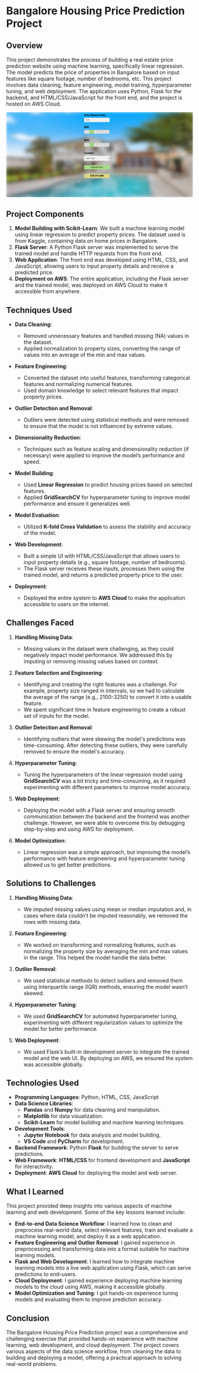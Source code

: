 # Bangalore Housing Price Prediction Project

## Overview
This project demonstrates the process of building a real estate price prediction website using machine learning, specifically linear regression. The model predicts the price of properties in Bangalore based on input features like square footage, number of bedrooms, etc. This project involves data cleaning, feature engineering, model training, hyperparameter tuning, and web deployment. The application uses Python, Flask for the backend, and HTML/CSS/JavaScript for the front end, and the project is hosted on AWS Cloud.

![image_alt](https://github.com/iamanirudhnair/Banglore_Housing_Project/blob/main/banglore%20house%20price.png?raw=true)

## Project Components
1. **Model Building with Scikit-Learn**: We built a machine learning model using linear regression to predict property prices. The dataset used is from Kaggle, containing data on home prices in Bangalore.
2. **Flask Server**: A Python Flask server was implemented to serve the trained model and handle HTTP requests from the front end.
3. **Web Application**: The front end was developed using HTML, CSS, and JavaScript, allowing users to input property details and receive a predicted price.
4. **Deployment on AWS**: The entire application, including the Flask server and the trained model, was deployed on AWS Cloud to make it accessible from anywhere.

## Techniques Used

- **Data Cleaning**: 
  - Removed unnecessary features and handled missing (NA) values in the dataset.
  - Applied normalization to property sizes, converting the range of values into an average of the min and max values.
  
- **Feature Engineering**: 
  - Converted the dataset into useful features, transforming categorical features and normalizing numerical features.
  - Used domain knowledge to select relevant features that impact property prices.
  
- **Outlier Detection and Removal**: 
  - Outliers were detected using statistical methods and were removed to ensure that the model is not influenced by extreme values.
  
- **Dimensionality Reduction**:
  - Techniques such as feature scaling and dimensionality reduction (if necessary) were applied to improve the model’s performance and speed.
  
- **Model Building**:
  - Used **Linear Regression** to predict housing prices based on selected features.
  - Applied **GridSearchCV** for hyperparameter tuning to improve model performance and ensure it generalizes well.
  
- **Model Evaluation**: 
  - Utilized **K-fold Cross Validation** to assess the stability and accuracy of the model.
  
- **Web Development**:
  - Built a simple UI with HTML/CSS/JavaScript that allows users to input property details (e.g., square footage, number of bedrooms).
  - The Flask server receives these inputs, processes them using the trained model, and returns a predicted property price to the user.
  
- **Deployment**:
  - Deployed the entire system to **AWS Cloud** to make the application accessible to users on the internet.

## Challenges Faced

1. **Handling Missing Data**:
   - Missing values in the dataset were challenging, as they could negatively impact model performance. We addressed this by imputing or removing missing values based on context.

2. **Feature Selection and Engineering**:
   - Identifying and creating the right features was a challenge. For example, property size ranged in intervals, so we had to calculate the average of the range (e.g., 2100-3250) to convert it into a usable feature.
   - We spent significant time in feature engineering to create a robust set of inputs for the model.

3. **Outlier Detection and Removal**:
   - Identifying outliers that were skewing the model's predictions was time-consuming. After detecting these outliers, they were carefully removed to ensure the model's accuracy.

4. **Hyperparameter Tuning**:
   - Tuning the hyperparameters of the linear regression model using **GridSearchCV** was a bit tricky and time-consuming, as it required experimenting with different parameters to improve model accuracy.

5. **Web Deployment**:
   - Deploying the model with a Flask server and ensuring smooth communication between the backend and the frontend was another challenge. However, we were able to overcome this by debugging step-by-step and using AWS for deployment.

6. **Model Optimization**:
   - Linear regression was a simple approach, but improving the model’s performance with feature engineering and hyperparameter tuning allowed us to get better predictions.

## Solutions to Challenges

1. **Handling Missing Data**: 
   - We imputed missing values using mean or median imputation and, in cases where data couldn’t be imputed reasonably, we removed the rows with missing data.

2. **Feature Engineering**: 
   - We worked on transforming and normalizing features, such as normalizing the property size by averaging the min and max values in the range. This helped the model handle the data better.

3. **Outlier Removal**: 
   - We used statistical methods to detect outliers and removed them using interquartile range (IQR) methods, ensuring the model wasn’t skewed.

4. **Hyperparameter Tuning**: 
   - We used **GridSearchCV** for automated hyperparameter tuning, experimenting with different regularization values to optimize the model for better performance.

5. **Web Deployment**: 
   - We used Flask’s built-in development server to integrate the trained model and the web UI. By deploying on AWS, we ensured the system was accessible globally.

## Technologies Used

- **Programming Languages**: Python, HTML, CSS, JavaScript
- **Data Science Libraries**: 
  - **Pandas** and **Numpy** for data cleaning and manipulation.
  - **Matplotlib** for data visualization.
  - **Scikit-Learn** for model building and machine learning techniques.
- **Development Tools**: 
  - **Jupyter Notebook** for data analysis and model building.
  - **VS Code** and **PyCharm** for development.
- **Backend Framework**: Python **Flask** for building the server to serve predictions.
- **Web Framework**: **HTML/CSS** for frontend development and **JavaScript** for interactivity.
- **Deployment**: **AWS Cloud** for deploying the model and web server.

## What I Learned

This project provided deep insights into various aspects of machine learning and web development. Some of the key lessons learned include:

- **End-to-end Data Science Workflow**: I learned how to clean and preprocess real-world data, select relevant features, train and evaluate a machine learning model, and deploy it as a web application.
- **Feature Engineering and Outlier Removal**: I gained experience in preprocessing and transforming data into a format suitable for machine learning models.
- **Flask and Web Development**: I learned how to integrate machine learning models into a live web application using Flask, which can serve predictions to end-users.
- **Cloud Deployment**: I gained experience deploying machine learning models to the cloud using AWS, making it accessible globally.
- **Model Optimization and Tuning**: I got hands-on experience tuning models and evaluating them to improve prediction accuracy.

## Conclusion

The Bangalore Housing Price Prediction project was a comprehensive and challenging exercise that provided hands-on experience with machine learning, web development, and cloud deployment. The project covers various aspects of the data science workflow, from cleaning the data to building and deploying a model, offering a practical approach to solving real-world problems.
